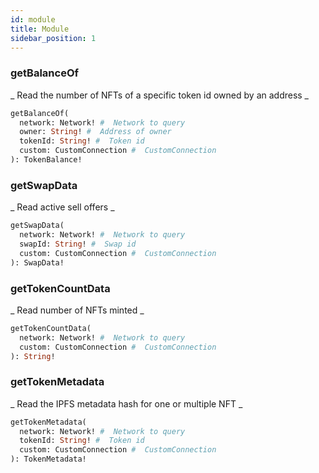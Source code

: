 ```yaml
---
id: module
title: Module
sidebar_position: 1
---
```


### getBalanceOf 

_ Read the number of NFTs of a specific token id owned by an address _

```graphql
getBalanceOf(
  network: Network! #  Network to query 
  owner: String! #  Address of owner 
  tokenId: String! #  Token id  
  custom: CustomConnection #  CustomConnection 
): TokenBalance!
```

### getSwapData 

_ Read active sell offers _

```graphql
getSwapData(
  network: Network! #  Network to query 
  swapId: String! #  Swap id 
  custom: CustomConnection #  CustomConnection 
): SwapData!
```

### getTokenCountData 

_ Read number of NFTs minted _

```graphql
getTokenCountData(
  network: Network! #  Network to query 
  custom: CustomConnection #  CustomConnection 
): String!
```

### getTokenMetadata 

_ Read the IPFS metadata hash for one or multiple NFT _

```graphql
getTokenMetadata(
  network: Network! #  Network to query 
  tokenId: String! #  Token id 
  custom: CustomConnection #  CustomConnection 
): TokenMetadata!
```

